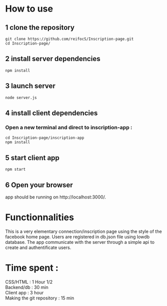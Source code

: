 # How to use


## 1 clone the repository
`git clone https://github.com/reifocS/Inscription-page.git`  
`cd Inscription-page/`


## 2 install server dependencies
`npm install`

## 3 launch server
`node server.js`

## 4 install client dependencies
### Open a new terminal and direct to inscription-app :  
`cd Inscription-page/inscription-app`  
`npm install`

## 5 start client app
`npm start`

## 6 Open your browser
app should be running on http://localhost:3000/.

# Functionnalities

This is a very elementary connection/inscription page using the style of the facebook home page. 
Users are registered in db.json file using lowdb database. The app communicate with the server through a simple api to create and authentificate users.

# Time spent : 

CSS/HTML : 1 Hour 1/2  
Backend/db : 30 min  
Client app : 3 hour  
Making the git repository : 15 min
